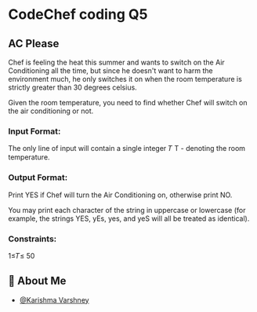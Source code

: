 
# CodeChef coding Q5

## AC Please

Chef is feeling the heat this summer and wants to switch on the Air Conditioning all the time, but since he doesn't want to harm the environment much, he only switches it on when the room temperature is strictly greater than 
30 degrees celsius.

Given the room temperature, you need to find whether Chef will switch on the air conditioning or not.

### Input Format:

The only line of input will contain a single integer 
𝑇
T - denoting the room temperature.

### Output Format:

Print YES if Chef will turn the Air Conditioning on, otherwise print NO.

You may print each character of the string in uppercase or lowercase (for example, the strings YES, yEs, yes, and yeS will all be treated as identical).

### Constraints:
1≤𝑇≤
50

## 🚀 About Me

- [@Karishma Varshney](https://github.com/Karishma-Varshney)
